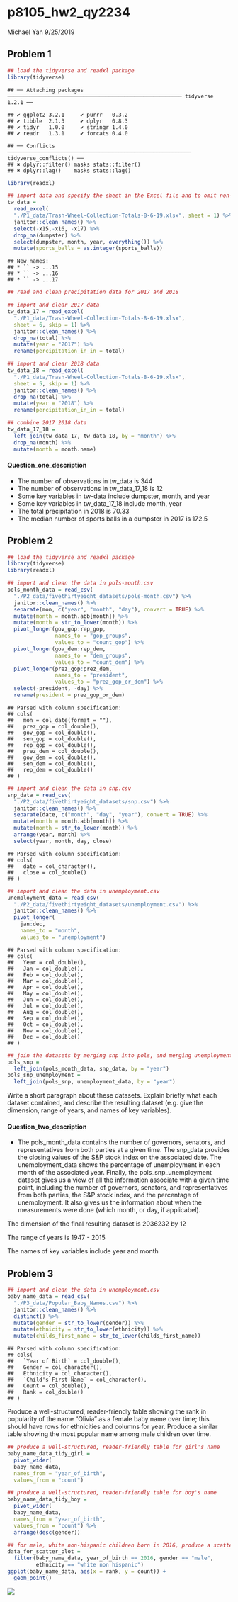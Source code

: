 p8105\_hw2\_qy2234
================
Michael Yan
9/25/2019

## Problem 1

``` r
## load the tidyverse and readxl package
library(tidyverse)
```

    ## ── Attaching packages ─────────────────────────────────────────────────────── tidyverse 1.2.1 ──

    ## ✔ ggplot2 3.2.1     ✔ purrr   0.3.2
    ## ✔ tibble  2.1.3     ✔ dplyr   0.8.3
    ## ✔ tidyr   1.0.0     ✔ stringr 1.4.0
    ## ✔ readr   1.3.1     ✔ forcats 0.4.0

    ## ── Conflicts ────────────────────────────────────────────────────────── tidyverse_conflicts() ──
    ## ✖ dplyr::filter() masks stats::filter()
    ## ✖ dplyr::lag()    masks stats::lag()

``` r
library(readxl)

## import data and specify the sheet in the Excel file and to omit non-data entries
tw_data = 
  read_excel(
  "./P1_data/Trash-Wheel-Collection-Totals-8-6-19.xlsx", sheet = 1) %>%
  janitor::clean_names() %>% 
  select(-x15,-x16, -x17) %>% 
  drop_na(dumpster) %>%
  select(dumpster, month, year, everything()) %>% 
  mutate(sports_balls = as.integer(sports_balls))
```

    ## New names:
    ## * `` -> ...15
    ## * `` -> ...16
    ## * `` -> ...17

``` r
## read and clean precipitation data for 2017 and 2018

## import and clear 2017 data
tw_data_17 = read_excel(
  "./P1_data/Trash-Wheel-Collection-Totals-8-6-19.xlsx", 
  sheet = 6, skip = 1) %>%
  janitor::clean_names() %>% 
  drop_na(total) %>% 
  mutate(year = "2017") %>% 
  rename(percipitation_in_in = total)

## import and clear 2018 data
tw_data_18 = read_excel(
  "./P1_data/Trash-Wheel-Collection-Totals-8-6-19.xlsx", 
  sheet = 5, skip = 1) %>%
  janitor::clean_names() %>% 
  drop_na(total) %>% 
  mutate(year = "2018") %>% 
  rename(percipitation_in_in = total)

## combine 2017 2018 data
tw_data_17_18 = 
  left_join(tw_data_17, tw_data_18, by = "month") %>% 
  drop_na(month) %>%
  mutate(month = month.name)
```

#### Question\_one\_description

  - The number of observations in tw\_data is 344
  - The number of observations in tw\_data\_17\_18 is 12
  - Some key variables in tw-data include dumpster, month, and year
  - Some key variables in tw\_data\_17\_18 include month, year
  - The total precipitation in 2018 is 70.33
  - The median number of sports balls in a dumpster in 2017 is 172.5

## Problem 2

``` r
## load the tidyverse and readxl package
library(tidyverse)
library(readxl)

## import and clean the data in pols-month.csv
pols_month_data = read_csv(
  "./P2_data/fivethirtyeight_datasets/pols-month.csv") %>% 
  janitor::clean_names() %>% 
  separate(mon, c("year", "month", "day"), convert = TRUE) %>% 
  mutate(month = month.abb[month]) %>% 
  mutate(month = str_to_lower(month)) %>% 
  pivot_longer(gov_gop:rep_gop, 
               names_to = "gop_groups",
               values_to = "count_gop") %>% 
  pivot_longer(gov_dem:rep_dem, 
               names_to = "dem_groups",
               values_to = "count_dem") %>% 
  pivot_longer(prez_gop:prez_dem, 
               names_to = "president",
               values_to = "prez_gop_or_dem") %>% 
  select(-president, -day) %>% 
  rename(president = prez_gop_or_dem)
```

    ## Parsed with column specification:
    ## cols(
    ##   mon = col_date(format = ""),
    ##   prez_gop = col_double(),
    ##   gov_gop = col_double(),
    ##   sen_gop = col_double(),
    ##   rep_gop = col_double(),
    ##   prez_dem = col_double(),
    ##   gov_dem = col_double(),
    ##   sen_dem = col_double(),
    ##   rep_dem = col_double()
    ## )

``` r
## import and clean the data in snp.csv
snp_data = read_csv(
  "./P2_data/fivethirtyeight_datasets/snp.csv") %>% 
  janitor::clean_names() %>% 
  separate(date, c("month", "day", "year"), convert = TRUE) %>% 
  mutate(month = month.abb[month]) %>% 
  mutate(month = str_to_lower(month)) %>%
  arrange(year, month) %>% 
  select(year, month, day, close)
```

    ## Parsed with column specification:
    ## cols(
    ##   date = col_character(),
    ##   close = col_double()
    ## )

``` r
## import and clean the data in unemployment.csv
unemployment_data = read_csv(
  "./P2_data/fivethirtyeight_datasets/unemployment.csv") %>%
  janitor::clean_names() %>% 
  pivot_longer(
    jan:dec,
    names_to = "month", 
    values_to = "unemployment") 
```

    ## Parsed with column specification:
    ## cols(
    ##   Year = col_double(),
    ##   Jan = col_double(),
    ##   Feb = col_double(),
    ##   Mar = col_double(),
    ##   Apr = col_double(),
    ##   May = col_double(),
    ##   Jun = col_double(),
    ##   Jul = col_double(),
    ##   Aug = col_double(),
    ##   Sep = col_double(),
    ##   Oct = col_double(),
    ##   Nov = col_double(),
    ##   Dec = col_double()
    ## )

``` r
## join the datasets by merging snp into pols, and merging unemployment into the result
pols_snp = 
  left_join(pols_month_data, snp_data, by = "year")
pols_snp_unemployment = 
  left_join(pols_snp, unemployment_data, by = "year")
```

Write a short paragraph about these datasets. Explain briefly what each
dataset contained, and describe the resulting dataset (e.g. give the
dimension, range of years, and names of key variables).

#### Question\_two\_description

  - The pols\_month\_data contains the number of governors, senators,
    and representatives from both parties at a given time. The snp\_data
    provides the closing values of the S\&P stock index on the
    associated date. The unemployment\_data shows the percentage of
    unemployment in each month of the associated year. Finally, the
    pols\_snp\_unemployment dataset gives us a view of all the
    information associate with a given time point, including the number
    of governors, senators, and representatives from both parties, the
    S\&P stock index, and the percentage of unemployment. It also gives
    us the information about when the measurements were done (which
    month, or day, if applicabel).

The dimension of the final resulting dataset is 2036232 by 12

The range of years is 1947 - 2015

The names of key variables include year and month

## Problem 3

``` r
## import and clean the data in unemployment.csv
baby_name_data = read_csv(
  "./P3_data/Popular_Baby_Names.csv") %>%
  janitor::clean_names() %>% 
  distinct() %>% 
  mutate(gender = str_to_lower(gender)) %>% 
  mutate(ethnicity = str_to_lower(ethnicity)) %>% 
  mutate(childs_first_name = str_to_lower(childs_first_name))
```

    ## Parsed with column specification:
    ## cols(
    ##   `Year of Birth` = col_double(),
    ##   Gender = col_character(),
    ##   Ethnicity = col_character(),
    ##   `Child's First Name` = col_character(),
    ##   Count = col_double(),
    ##   Rank = col_double()
    ## )

Produce a well-structured, reader-friendly table showing the rank in
popularity of the name “Olivia” as a female baby name over time; this
should have rows for ethnicities and columns for year. Produce a similar
table showing the most popular name among male children over time.

``` r
## produce a well-structured, reader-friendly table for girl's name
baby_name_data_tidy_girl = 
  pivot_wider(
  baby_name_data, 
  names_from = "year_of_birth", 
  values_from = "count")

## produce a well-structured, reader-friendly table for boy's name
baby_name_data_tidy_boy = 
  pivot_wider(
  baby_name_data, 
  names_from = "year_of_birth", 
  values_from = "count") %>% 
  arrange(desc(gender))
```

``` r
## for male, white non-hispanic children born in 2016, produce a scatter plot
data_for_scatter_plot = 
  filter(baby_name_data, year_of_birth == 2016, gender == "male", 
         ethnicity == "white non hispanic")
ggplot(baby_name_data, aes(x = rank, y = count)) + 
  geom_point()
```

![](p8105_hw2_qy2234_files/figure-gfm/Question_three_part_three-1.png)<!-- -->
